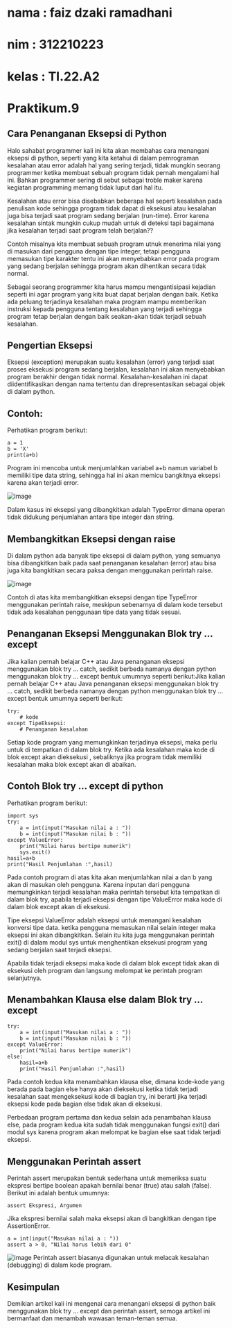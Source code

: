 # nama  : faiz dzaki ramadhani
# nim   : 312210223
# kelas : TI.22.A2

# Praktikum.9
## Cara Penanganan Eksepsi di Python
Halo sahabat programmer kali ini kita akan membahas cara menangani eksepsi di python, seperti yang kita ketahui di dalam pemrograman kesalahan atau error adalah hal yang sering terjadi, tidak mungkin seorang programmer ketika membuat sebuah program tidak pernah mengalami hal ini. Bahkan programmer sering di sebut sebagai troble maker karena kegiatan programming memang tidak luput dari hal itu.

Kesalahan atau error bisa disebabkan beberapa hal seperti kesalahan pada penulisan kode sehingga program tidak dapat di eksekusi atau kesalahan juga bisa terjadi saat program sedang berjalan (run-time). Error karena kesalahan sintak mungkin cukup mudah untuk di deteksi tapi bagaimana jika kesalahan terjadi saat program telah berjalan??

Contoh misalnya kita membuat sebuah program utnuk menerima nilai yang di masukan dari pengguna dengan tipe integer, tetapi pengguna memasukan tipe karakter tentu ini akan menyebabkan error pada program yang sedang berjalan sehingga program akan dihentikan secara tidak normal.

Sebagai seorang programmer kita harus mampu mengantisipasi kejadian seperti ini agar program yang kita buat dapat berjalan dengan baik. Ketika ada peluang terjadinya kesalahan maka program mampu memberikan instruksi kepada pengguna tentang kesalahan yang terjadi sehingga program tetap berjalan dengan baik seakan-akan tidak terjadi sebuah kesalahan.

## Pengertian Eksepsi

Eksepsi (exception) merupakan suatu kesalahan (error) yang terjadi saat proses eksekusi program sedang berjalan, kesalahan ini akan menyebabkan program berakhir dengan tidak normal. Kesalahan-kesalahan ini dapat diidentifikasikan dengan nama tertentu dan direpresentasikan sebagai objek di dalam python.

## Contoh:
Perhatikan program berikut:
```
a = 1
b = 'X'
print(a+b)
```
Program ini mencoba untuk menjumlahkan variabel a+b namun variabel b memiliki tipe data string, sehingga hal ini akan memicu bangkitnya eksepsi karena akan terjadi error.

![image](https://user-images.githubusercontent.com/115862112/208221424-f04ba87a-5f9f-4fd8-a76a-160d96e62478.png)

Dalam kasus ini eksepsi yang dibangkitkan adalah TypeError dimana operan tidak didukung penjumlahan antara tipe integer dan string.
## Membangkitkan Eksepsi dengan raise
Di dalam python ada banyak tipe eksepsi di dalam python, yang semuanya bisa dibangkitkan baik pada saat penanganan kesalahan (error) atau bisa juga kita bangkitkan secara paksa dengan menggunakan perintah raise.

![image](https://user-images.githubusercontent.com/115862112/208221507-55874b0b-13a1-4445-bf71-8cb483b41d68.png)

Contoh di atas kita membangkitkan eksepsi dengan tipe TypeError menggunakan perintah raise, meskipun sebenarnya di dalam kode tersebut tidak ada kesalahan penggunaan tipe data yang tidak sesuai.
## Penanganan Eksepsi Menggunakan Blok try … except
Jika kalian pernah belajar C++ atau Java penanganan eksepsi menggunakan blok try … catch, sedikit berbeda namanya dengan python menggunakan blok try … except bentuk umumnya seperti berikut:Jika kalian pernah belajar C++ atau Java penanganan eksepsi menggunakan blok try … catch, sedikit berbeda namanya dengan python menggunakan blok try … except bentuk umumnya seperti berikut:
```
try:
    # kode
except TipeEksepsi:
    # Penanganan kesalahan
```
Setiap kode program yang memungkinkan terjadinya eksepsi, maka perlu untuk di tempatkan di dalam blok try. Ketika ada kesalahan maka kode di blok except akan dieksekusi , sebaliknya jika program tidak memiliki kesalahan maka blok except akan di abaikan.
## Contoh Blok try … except di python
Perhatikan program berikut:
```
import sys
try:
    a = int(input("Masukan nilai a : "))
    b = int(input("Masukan nilai b : "))
except ValueError:
    print("Nilai harus bertipe numerik")
    sys.exit()
hasil=a+b
print("Hasil Penjumlahan :",hasil)
```
Pada contoh program di atas kita akan menjumlahkan nilai a dan b yang akan di masukan oleh pengguna. Karena inputan dari pengguna memungkinkan terjadi kesalahan maka perintah tersebut kita tempatkan di dalam blok try, apabila terjadi eksepsi dengan tipe ValueError maka kode di dalam blok except akan di eksekusi.

Tipe eksepsi ValueError adalah eksepsi untuk menangani kesalahan konversi tipe data. ketika pengguna memasukan nilai selain integer maka eksepsi ini akan dibangkitkan. Selain itu kita juga menggunakan perintah exit() di dalam modul sys untuk menghentikan eksekusi program yang sedang berjalan saat terjadi eksepsi.

Apabila tidak terjadi eksepsi maka kode di dalam blok except tidak akan di eksekusi oleh program dan langsung melompat ke perintah program selanjutnya.
## Menambahkan Klausa else dalam Blok try … except
```
try:
    a = int(input("Masukan nilai a : "))
    b = int(input("Masukan nilai b : "))
except ValueError:
    print("Nilai harus bertipe numerik")
else: 
    hasil=a+b
    print("Hasil Penjumlahan :",hasil)
```
Pada contoh kedua kita menambahkan klausa else, dimana kode-kode yang berada pada bagian else hanya akan dieksekusi ketika tidak terjadi kesalahan saat mengeksekusi kode di bagian try, ini berarti jika terjadi eksepsi kode pada bagian else tidak akan di eksekusi.

Perbedaan program pertama dan kedua selain ada penambahan klausa else, pada program kedua kita sudah tidak menggunakan fungsi exit() dari modul sys karena program akan melompat ke bagian else saat tidak terjadi eksepsi.
## Menggunakan Perintah assert
Perintah assert merupakan bentuk sederhana untuk memeriksa suatu ekspresi bertipe boolean apakah bernilai benar (true) atau salah (false). Berikut ini adalah bentuk umumnya:
```
assert Ekspresi, Argumen
```
Jika ekspresi bernilai salah maka eksepsi akan di bangkitkan dengan tipe AssertionError.
```
a = int(input("Masukan nilai a : "))
assert a > 0, "Nilai harus lebih dari 0"
```
![image](https://user-images.githubusercontent.com/115862112/208221720-f77a9c6a-7dca-42ef-b7ea-7ff180f3f1c0.png)
Perintah assert biasanya digunakan untuk melacak kesalahan (debugging) di dalam kode program.
## Kesimpulan
Demikian artikel kali ini mengenai cara menangani eksepsi di python baik menggunakan blok try … except dan perintah assert, semoga artikel ini bermanfaat dan menambah wawasan teman-teman semua.
